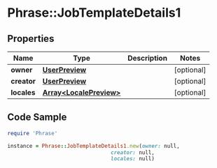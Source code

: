# Phrase::JobTemplateDetails1

## Properties

Name | Type | Description | Notes
------------ | ------------- | ------------- | -------------
**owner** | [**UserPreview**](UserPreview.md) |  | [optional] 
**creator** | [**UserPreview**](UserPreview.md) |  | [optional] 
**locales** | [**Array&lt;LocalePreview&gt;**](LocalePreview.md) |  | [optional] 

## Code Sample

```ruby
require 'Phrase'

instance = Phrase::JobTemplateDetails1.new(owner: null,
                                 creator: null,
                                 locales: null)
```



